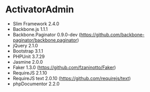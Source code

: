 ActivatorAdmin
==============

- Slim Framework 2.4.0
- Backbone.js 1.1.1
- Backbone.Paginator 0.9.0-dev (https://github.com/backbone-paginator/backbone.paginator)
- jQuery 2.1.0
- Bootstrap 3.1.1
- PHPUnit 3.7.29
- Jasmine 2.0.0
- Faker 1.3.0 (https://github.com/fzaninotto/Faker)
- RequireJS 2.1.10
- RequireJS text 2.0.10 (https://github.com/requirejs/text)
- phpDocumentor 2.2.0
